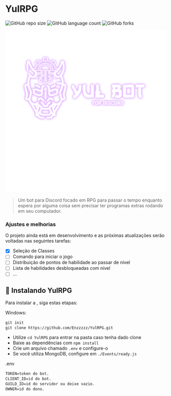 # YulRPG

<!---Esses são exemplos. Veja https://shields.io para outras pessoas ou para personalizar este conjunto de escudos. Você pode querer incluir dependências, status do projeto e informações de licença aqui--->

![GitHub repo size](https://img.shields.io/github/repo-size/Enzzzzz/YulRPG?style=for-the-badge)
![GitHub language count](https://img.shields.io/github/languages/count/Enzzzzz/YulRPG?style=for-the-badge)
![GitHub forks](https://img.shields.io/github/forks/Enzzzzz/YulRPG?style=for-the-badge)


<img src="image.png" alt="img">

> Um bot para Discord focado em RPG para passar o tempo enquanto espera por alguma coisa sem precisar ter programas extras rodando em seu computador.

### Ajustes e melhorias

O projeto ainda está em desenvolvimento e as próximas atualizações serão voltadas nas seguintes tarefas:

- [x] Seleção de Classes
- [ ] Comando para iniciar o jogo
- [ ] Distribuição de pontos de habilidade ao passar de nível
- [ ] Lista de habilidades desbloqueadas com nível
- [ ] ...

## 🚀 Instalando YulRPG

Para instalar a <YulRPG>, siga estas etapas:

Windows:
```
git init
git clone https://github.com/Enzzzzz/YulRPG.git
```
* Utilize `cd YulRPG` para entrar na pasta caso tenha dado clone
* Baixe as dependências com `npm install`
* Crie um arquivo chamado `.env` e configure-o
* Se você utiliza MongoDB, configure em `./Events/ready.js`

.env
```
TOKEN=token do bot.
CLIENT_ID=id do bot.
GUILD_ID=id do servidor ou deixe vazio.
OWNER=id do dono.
```
